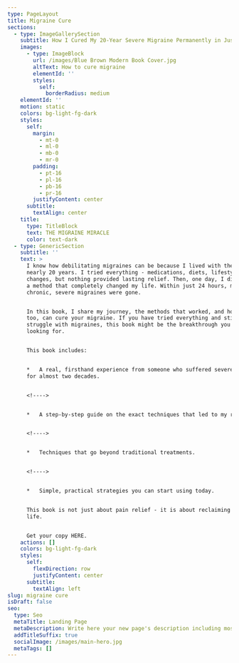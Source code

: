 ```yaml
---
type: PageLayout
title: Migraine Cure
sections:
  - type: ImageGallerySection
    subtitle: How I Cured My 20-Year Severe Migraine Permanently in Just 24 Hours
    images:
      - type: ImageBlock
        url: /images/Blue Brown Modern Book Cover.jpg
        altText: How to cure migraine
        elementId: ''
        styles:
          self:
            borderRadius: medium
    elementId: ''
    motion: static
    colors: bg-light-fg-dark
    styles:
      self:
        margin:
          - mt-0
          - ml-0
          - mb-0
          - mr-0
        padding:
          - pt-16
          - pl-16
          - pb-16
          - pr-16
        justifyContent: center
      subtitle:
        textAlign: center
    title:
      type: TitleBlock
      text: THE MIGRAINE MIRACLE
      color: text-dark
  - type: GenericSection
    subtitle: ''
    text: >
      I know how debilitating migraines can be because I lived with them for
      nearly 20 years. I tried everything - medications, diets, lifestyle
      changes, but nothing provided lasting relief. Then, one day, I discovered
      a method that completely changed my life. Within just 24 hours, my
      chronic, severe migraines were gone.


      In this book, I share my journey, the methods that worked, and how you,
      too, can cure your migraine. If you have tried everything and still
      struggle with migraines, this book might be the breakthrough you have been
      looking for.


      This book includes:


      *   A real, firsthand experience from someone who suffered severe migraine
      for almost two decades.


      <!---->


      *   A step-by-step guide on the exact techniques that led to my recovery.


      <!---->


      *   Techniques that go beyond traditional treatments.


      <!---->


      *   Simple, practical strategies you can start using today.


      This book is not just about pain relief - it is about reclaiming your
      life.


      Get your copy HERE.
    actions: []
    colors: bg-light-fg-dark
    styles:
      self:
        flexDirection: row
        justifyContent: center
      subtitle:
        textAlign: left
slug: migraine cure
isDraft: false
seo:
  type: Seo
  metaTitle: Landing Page
  metaDescription: Write here your new page's description including most relevant keywords.
  addTitleSuffix: true
  socialImage: /images/main-hero.jpg
  metaTags: []
---
```


